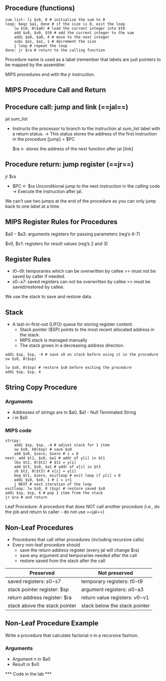 ## Procedure (functions)

```Assembly
sum_list: li $v0, 0 # initialize the sum to 0
loop: beqz $a1, done # if the size is 0, exit the loop
	lw $t0, 0($a0) # load the current integer into $t0
	add $v0, $v0, $t0 # add the current integer to the sum
	addi $a0, $a0, 4 # move to the next integer
	subi $a1, $a1, 1 # decrement the size
	j loop # repeat the loop
done: jr $ra # return to the calling function
```

Procedure name is used as a label (remember that labels are just pointers to be mapped by the assembler.

MIPS procedures end with the jr instruction.

## MIPS Procedure Call and Return

## **Procedure call:** jump and link (==jal==)

jal sum_list

- Instructs the processor to branch to the instruction at sum_list label with a return status. → This status stores the address of the first instruction in the procedure [jump] = $PC
    
    $ra ← stores the address of the next function after jal [link]
    

## Procedure return: jump register (==jr==)

jr $ra

- $PC ← $ra Unconditional jump to the next instruction in the calling code → Execute the instruction after jal.

We can’t use two jumps at the end of the procedure as you can only jump back to one label at a time.

## MIPS Register Rules for Procedures

$a0 - $a3: arguments registers for passing parameters (reg’s 4-7)

$v0, $v1: registers for result values (reg’s 2 and 3)

## Register Rules

- $t0-$t9: temporaries which can be overwritten by callee >> must not be saved by caller if needed.
- $s0-$s7: saved registers can not be overwritten by callee >> must be saved/restored by callee.

We use the stack to save and restore data.

## Stack

- A last-in-first-out (LIFO) queue for storing register content.
    - Stack pointer ($SP) points to the most recent allocated address in the stack.
    - MIPS stack is managed manually
    - The stack grows in a decreasing address direction.

```Assembly
addi $sp, $sp, -4 # save s0 on stack before using it in the procedure
sw $s0, 0($sp)
```

```Assembly
lw $s0, 0($sp) # restore $s0 before exiting the procedure
addi $sp, $sp, 4
```

## String Copy Procedure

### Arguments

- Addresses of strings are in $a0, $a1 - Null Terminated String
- i in $s0

### MIPS code

```Assembly
strcpy:
	addi $sp, $sp, -4 # adjust stack for 1 item
	sw $s0, k0($sp) # save $s0
	add $s0, $zero, $zero # i = 0
next: add $t1, $s0, $a1 # addr of y[i] in $t1
	lbu $t2, 0($t1) # $t2 = y[i]
	add $t3, $s0, $a1 # addr of x[i] in $t3
	sb $t2, 0($t3) # x[i] = y[i]
	beq $t1, $zero, exitloop # exit loop if y[i] = 0
	addi $s0, $s0, 1 # i = i+1
	j NEXT # next iteration of the loop
exitloop: lw $s0, 0 ($sp) # restore saved $s0
addi $sp, $sp, 4 # pop 1 item from the stack
jr $ra # and return 
```

Leaf Procedure: A procedure that does NOT call another procedure (i.e., do the job and return to caller - do not use ==jal==)

## Non-Leaf Procedures

- Procedures that call other procedures (including recursive calls)
- Every non-leaf procedure should
    - save the return address register (every jal will change $ra)
    - save any argument and temporaries needed after the call
    - restore saved from the stack after the call

| Preserved                     | Not preserved                   |
| ----------------------------- | ------------------------------- |
| saved registers: $s0-$s7      | temporary registers: $t0-$t9    |
| stack pointer register: $sp   | argument registers: $a0-$a3     |
| return address register: $ra  | return value registers: $v0-$v1 |
| stack above the stack pointer | stack below the stack pointer   |

## Non-Leaf Procedure Example

Write a procedure that calculate factorial n in a recursive fashion.

### Arguments

- Argument n in $a0
- Result in $v0

*** Code in the lab ***